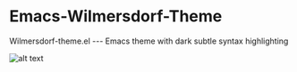 # Emacs-Wilmersdorf-Theme
Wilmersdorf-theme.el --- Emacs theme with dark subtle syntax highlighting


![alt text]("screenshot.png")

